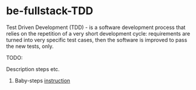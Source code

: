 # be-fullstack-TDD

Test Driven Development (TDD) - is a software development process that relies on the 
repetition of a very short development cycle: requirements are turned into very 
specific test cases, then the software is improved to pass the new tests, only.


TODO: 

Description steps etc.

1. Baby-steps [instruction](baby_steps/instruction.md)
